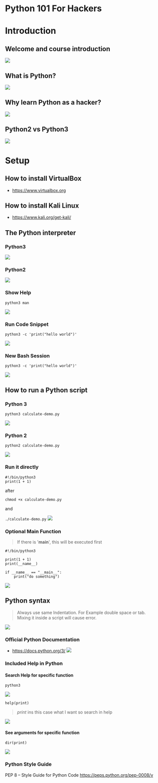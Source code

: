 # Python 101 For Hackers


# Introduction

## Welcome and course introduction

![](assets/16552174225189.png)

## What is Python?
![](assets/16552177407235.png)


## Why learn Python as a hacker?

![](assets/16552178560639.jpg)


## Python2 vs Python3

![](assets/16552180490033.jpg)


# Setup

## How to install VirtualBox

* https://www.virtualbox.org

## How to install Kali Linux

* https://www.kali.org/get-kali/

## The Python interpreter

### Python3
![](assets/16552185037074.png)

### Python2
![](assets/16552185317724.png)


### Show Help

`python3 man`

![](assets/16552186336550.png)

### Run Code Snippet 

`python3 -c 'print("hello world")'`

![](assets/16552187403929.png)

### New Bash Session

`python3 -c 'print("hello world")'`

![](assets/16552188651086.png)

## How to run a Python script 

### Python 3

`python3 calculate-demo.py`

![](assets/16552190386479.png)


### Python 2

`python2 calculate-demo.py`

![](assets/16552191054775.jpg)

### Run it directly

```
#!/bin/python3
print(1 + 1)
```

after 

`chmod +x calculate-demo.py`

and 

`./calculate-demo.py`
![](assets/16552207324741.png)


### Optional Main Function

> If there is '__main__', this will be executed first

```
#!/bin/python3

print(1 + 1)
print(__name__)

if __name__ == "__main__":
    print("do something")
```

![](assets/16552210727579.jpg)


## Python syntax

> Always use same Indentation. For Example double space or tab. Mixing it inside a script will cause error.

![](assets/16552216894035.png)


### Official Python Documentation

* https://docs.python.org/3/
![](assets/16552219865059.png)

### Included Help in Python

#### Search Help for specific function

`python3`

![](assets/16552220456013.png)

`help(print)`

> *print* ins this case what I want so search in help

![](assets/16552221448939.png)

#### See arguments for specific function

`dir(print)`

![](assets/16552223851524.png)

### Python Style Guide

PEP 8 – Style Guide for Python Code
https://peps.python.org/pep-0008/v

